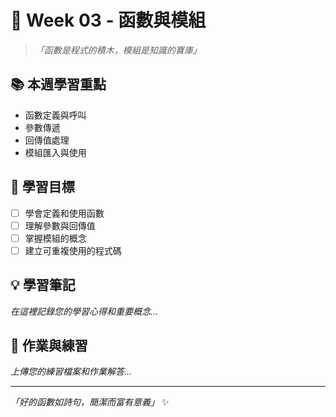 # 🍃 Week 03 - 函數與模組

> *「函數是程式的積木，模組是知識的寶庫」*

## 📚 本週學習重點

- 函數定義與呼叫
- 參數傳遞
- 回傳值處理
- 模組匯入與使用

## 🎯 學習目標

- [ ] 學會定義和使用函數
- [ ] 理解參數與回傳值
- [ ] 掌握模組的概念
- [ ] 建立可重複使用的程式碼

## 💡 學習筆記

*在這裡記錄您的學習心得和重要概念...*

## 📝 作業與練習

*上傳您的練習檔案和作業解答...*

---

*「好的函數如詩句，簡潔而富有意義」* ✨
